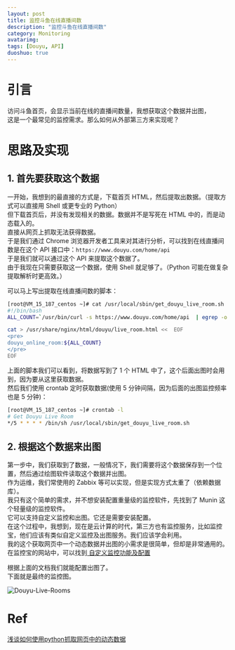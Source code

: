 ```yaml
---
layout: post
title: 监控斗鱼在线直播间数
description: "监控斗鱼在线直播间数"
category: Monitoring
avatarimg:
tags: [Douyu, API]
duoshuo: true
---
```


# 引言
访问斗鱼首页，会显示当前在线的直播间数量，我想获取这个数据并出图，  
这是一个最常见的监控需求。那么如何从外部第三方来实现呢？

# 思路及实现

## 1. 首先要获取这个数据

一开始，我想到的最直接的方式是，下载首页 HTML，然后提取出数据。（提取方式可以直接用 Shell 或更专业的 Python）  
但下载首页后，并没有发现相关的数据。数据并不是写死在 HTML 中的，而是动态载入的。  
直接从网页上抓取无法获得数据。  
于是我们通过 Chrome 浏览器开发者工具来对其进行分析，可以找到在线直播间数是在这个 API 接口中：`https://www.douyu.com/home/api`  
于是我们就可以通过这个 API 来提取这个数据了。  
由于我现在只需要获取这一个数据，使用 Shell 就足够了。（Python 可能在做复杂提取解析时更高效。）

可以马上写出提取在线直播间数的脚本：

```bash
[root@VM_15_187_centos ~]# cat /usr/local/sbin/get_douyu_live_room.sh 
#!/bin/bash
ALL_COUNT=`/usr/bin/curl -s https://www.douyu.com/home/api  | egrep -o '"all_count":.*,"live_room"' | egrep -o "[0-9]*"`

cat > /usr/share/nginx/html/douyu/live_room.html <<  EOF
<pre>
douyu_online_room:${ALL_COUNT}
</pre>
EOF

```    

上面的脚本我们可以看到，将数据写到了 1 个 HTML 中了，这个后面出图时会用到，因为要从这里获取数据。  
然后我们使用 crontab 定时获取数据(使用 5 分钟间隔，因为后面的出图监控频率也是 5 分钟)：

```bash
[root@VM_15_187_centos ~]# crontab -l
# Get Douyu Live Room
*/5 * * * * /bin/sh /usr/local/sbin/get_douyu_live_room.sh
```    


## 2. 根据这个数据来出图

第一步中，我们获取到了数据，一般情况下，我们需要将这个数据保存到一个位置，然后通过绘图软件读取这个数据并出图。  
作为运维，我们常使用的 Zabbix 等可以实现，但是实现方式太重了（依赖数据库）。  
我只有这个简单的需求，并不想安装配置重量级的监控软件，先找到了 Munin 这个轻量级的监控软件。  
它可以支持自定义监控和出图。它还是需要安装配置。  
在这个过程中，我想到，现在是云计算的时代，第三方也有监控服务，比如监控宝，他们应该有类似自定义监控及出图服务。我们应该学会利用。  
我的这个获取网页中一个动态数据并出图的小需求是很简单，但却是非常通用的。
在监控宝的网站中，可以找到[ 自定义监控功能及配置 ](http://wiki.jiankongbao.com/doku.php/%E6%96%87%E6%A1%A3:%E8%87%AA%E5%AE%9A%E4%B9%89%E7%9B%91%E6%8E%A7)

根据上面的文档我们就能配置出图了。  
下面就是最终的监控图。  

![Douyu-Live-Rooms](http://jaminzhang.github.io/images/Douyu/Douyu-Live-Rooms.png)


# Ref
[浅谈如何使用python抓取网页中的动态数据](http://www.cnblogs.com/saintlas/p/5740241.html)  

